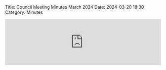 Title: Council Meeting Minutes March 2024
Date: 2024-03-20 18:30
Category: Minutes

<embed width=100% style="height: -webkit-fill-available" src="https://docs.google.com/document/d/e/2PACX-1vTa64OO0zdFihA379XGZGE4odLkKg_qXkye-mlKhlmcN0mN91RY-Lw40djjcfXUIVvdArxlxY8SczKp/pub?embedded=true"></embed>
